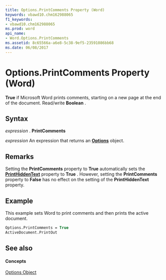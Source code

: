 ```yaml
---
title: Options.PrintComments Property (Word)
keywords: vbawd10.chm162988065
f1_keywords:
- vbawd10.chm162988065
ms.prod: word
api_name:
- Word.Options.PrintComments
ms.assetid: 8c65566a-a6e8-5c38-9ef5-23591086bb68
ms.date: 06/08/2017
---
```



# Options.PrintComments Property (Word)

 **True** if Microsoft Word prints comments, starting on a new page at the end of the document. Read/write **Boolean** .


## Syntax

 _expression_ . **PrintComments**

 _expression_ An expression that returns an **[Options](options-object-word.md)** object.


## Remarks

Setting the  **PrintComments** property to **True** automatically sets the **[PrintHiddenText](options-printhiddentext-property-word.md)** property to **True** . However, setting the **PrintComments** property to **False** has no effect on the setting of the **PrintHiddenText** property.


## Example

This example sets Word to print comments and then prints the active document.


```vb
Options.PrintComments = True 
ActiveDocument.PrintOut
```


## See also


#### Concepts


[Options Object](options-object-word.md)

